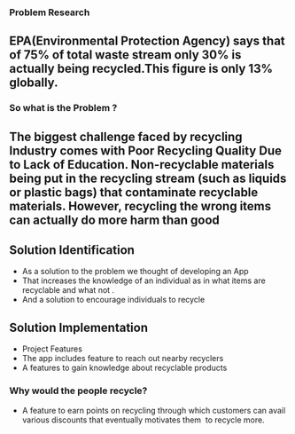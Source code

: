 ### Problem Research
## EPA(Environmental Protection Agency) says that of 75% of total waste stream only 30% is actually being recycled.This figure is only 13% globally.

### So what is the Problem ?
## The biggest challenge faced by recycling Industry comes with Poor Recycling Quality Due to Lack of Education. Non-recyclable materials being put in the recycling stream (such as liquids or plastic bags) that contaminate recyclable materials. However, recycling the wrong items can actually do more harm than good

## Solution Identification
* As a solution to the problem we thought of developing an App
* That increases the knowledge of an individual as in what items are recyclable and what not .
* And a solution to encourage individuals to recycle 


## Solution Implementation
* Project Features
* The app includes feature to reach out nearby recyclers 
 * A features to gain knowledge about recyclable products 

### Why would the people recycle?

* A feature to earn points on recycling through which customers can avail various discounts that eventually motivates them  to recycle more.
